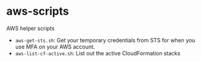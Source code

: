 # aws-scripts
AWS helper scripts

* `aws-get-sts.sh`: Get your temporary credentials from STS for when you use MFA on your AWS account.
* `aws-list-cf-active.sh`: List out the active CloudFormation stacks
